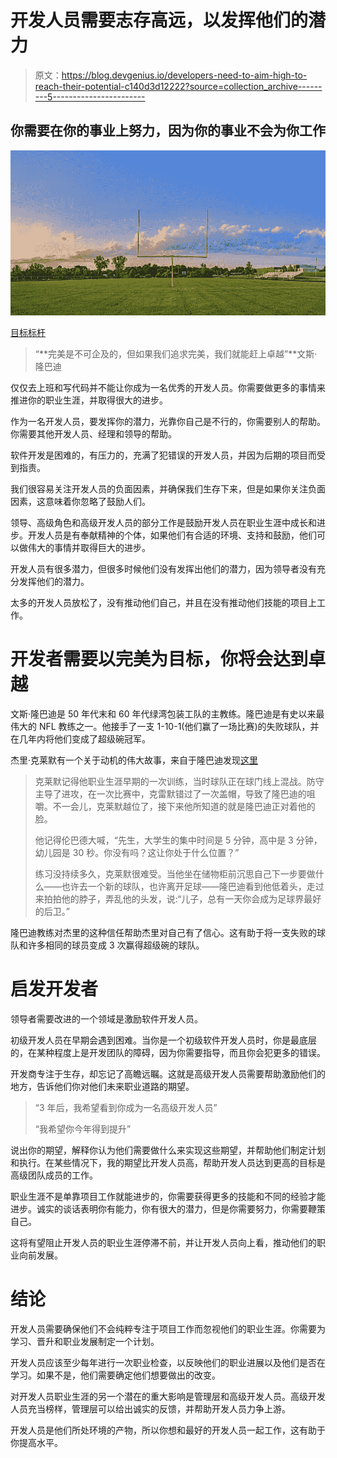 # 开发人员需要志存高远，以发挥他们的潜力

> 原文：<https://blog.devgenius.io/developers-need-to-aim-high-to-reach-their-potential-c140d3d12222?source=collection_archive---------5----------------------->

## 你需要在你的事业上努力，因为你的事业不会为你工作

![](img/953ab9c57f565aed1bfb1b6856727aa1.png)

[目标标杆](https://pixabay.com/photos/goal-goal-post-field-goal-football-5399126/)

> “**完美是不可企及的，但如果我们追求完美，我们就能赶上卓越”**文斯·隆巴迪

仅仅去上班和写代码并不能让你成为一名优秀的开发人员。你需要做更多的事情来推进你的职业生涯，并取得很大的进步。

作为一名开发人员，要发挥你的潜力，光靠你自己是不行的，你需要别人的帮助。你需要其他开发人员、经理和领导的帮助。

软件开发是困难的，有压力的，充满了犯错误的开发人员，并因为后期的项目而受到指责。

我们很容易关注开发人员的负面因素，并确保我们生存下来，但是如果你关注负面因素，这意味着你忽略了鼓励人们。

领导、高级角色和高级开发人员的部分工作是鼓励开发人员在职业生涯中成长和进步。开发人员是有奉献精神的个体，如果他们有合适的环境、支持和鼓励，他们可以做伟大的事情并取得巨大的进步。

开发人员有很多潜力，但很多时候他们没有发挥出他们的潜力，因为领导者没有充分发挥他们的潜力。

太多的开发人员放松了，没有推动他们自己，并且在没有推动他们技能的项目上工作。

# 开发者需要以完美为目标，你将会达到卓越

文斯·隆巴迪是 50 年代末和 60 年代绿湾包装工队的主教练。隆巴迪是有史以来最伟大的 NFL 教练之一。他接手了一支 1-10-1(他们赢了一场比赛)的失败球队，并在几年内将他们变成了超级碗冠军。

杰里·克莱默有一个关于动机的伟大故事，来自于隆巴迪发现[这里](https://eu.packersnews.com/story/sports/nfl/packers/2018/08/04/jerry-kramer-hails-vince-lombardi-former-teammates-he-enters-hall/902296002/)

> 克莱默记得他职业生涯早期的一次训练，当时球队正在球门线上混战。防守主导了进攻，在一次比赛中，克雷默错过了一次盖帽，导致了隆巴迪的咀嚼。不一会儿，克莱默越位了，接下来他所知道的就是隆巴迪正对着他的脸。
> 
> 他记得伦巴德大喊，“先生，大学生的集中时间是 5 分钟，高中是 3 分钟，幼儿园是 30 秒。你没有吗？这让你处于什么位置？”
> 
> 练习没持续多久，克莱默很难受。当他坐在储物柜前沉思自己下一步要做什么——也许去一个新的球队，也许离开足球——隆巴迪看到他低着头，走过来拍拍他的脖子，弄乱他的头发，说:“儿子，总有一天你会成为足球界最好的后卫。”

隆巴迪教练对杰里的这种信任帮助杰里对自己有了信心。这有助于将一支失败的球队和许多相同的球员变成 3 次赢得超级碗的球队。

# 启发开发者

领导者需要改进的一个领域是激励软件开发人员。

初级开发人员在早期会遇到困难。当你是一个初级软件开发人员时，你是最底层的，在某种程度上是开发团队的障碍，因为你需要指导，而且你会犯更多的错误。

开发商专注于生存，却忘记了高瞻远瞩。这就是高级开发人员需要帮助激励他们的地方，告诉他们你对他们未来职业道路的期望。

> “3 年后，我希望看到你成为一名高级开发人员”
> 
> “我希望你今年得到提升”

说出你的期望，解释你认为他们需要做什么来实现这些期望，并帮助他们制定计划和执行。在某些情况下，我的期望比开发人员高，帮助开发人员达到更高的目标是高级团队成员的工作。

职业生涯不是单靠项目工作就能进步的，你需要获得更多的技能和不同的经验才能进步。诚实的谈话表明你有能力，你有很大的潜力，但是你需要努力，你需要鞭策自己。

这将有望阻止开发人员的职业生涯停滞不前，并让开发人员向上看，推动他们的职业向前发展。

# 结论

开发人员需要确保他们不会纯粹专注于项目工作而忽视他们的职业生涯。你需要为学习、晋升和职业发展制定一个计划。

开发人员应该至少每年进行一次职业检查，以反映他们的职业进展以及他们是否在学习。如果不是，他们需要确定他们想要做出的改变。

对开发人员职业生涯的另一个潜在的重大影响是管理层和高级开发人员。高级开发人员充当榜样，管理层可以给出诚实的反馈，并帮助开发人员力争上游。

开发人员是他们所处环境的产物，所以你想和最好的开发人员一起工作，这有助于你提高水平。